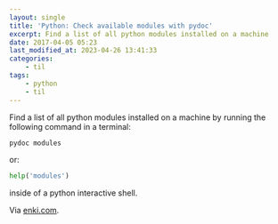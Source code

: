 ```yaml
---
layout: single
title: 'Python: Check available modules with pydoc'
excerpt: Find a list of all python modules installed on a machine
date: 2017-04-05 05:23
last_modified_at: 2023-04-26 13:41:33
categories:
    - til
tags:
    - python
    - til
---
```


Find a list of all python modules installed on a machine by running the following command
in a terminal:

```python
pydoc modules
```

or:

```python
help('modules')
```

inside of a python interactive shell.

Via [enki.com](https://app.enkipro.com/#/insight/55ed77e3ed2a613a005bddc9).
